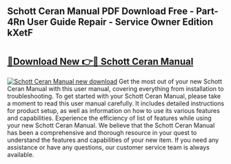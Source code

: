 ## Schott Ceran Manual PDF Download Free - Part-4Rn User Guide Repair - Service Owner Edition kXetF

# <h2><a href="http://cf17183.oget.top/?id=Schott+Ceran+Manual">🔗Download New 👉🔴 Schott Ceran Manual</a></h2>

[![Schott Ceran Manual new download](https://i.imgur.com/5g1atiW.png)](http://cf17183.oget.top/?id=Schott+Ceran+Manual)
Get the most out of your new Schott Ceran Manual with this user manual, covering everything from installation to troubleshooting. To get started with your Schott Ceran Manual, please take a moment to read this user manual carefully. It includes detailed instructions for product setup, as well as information on how to use its various features and capabilities. Experience the efficiency of list of features while using your new Schott Ceran Manual. We believe that the Schott Ceran Manual has been a comprehensive and thorough resource in your quest to understand the features and capabilities of your new item. If you need any assistance or have any questions, our customer service team is always available.
